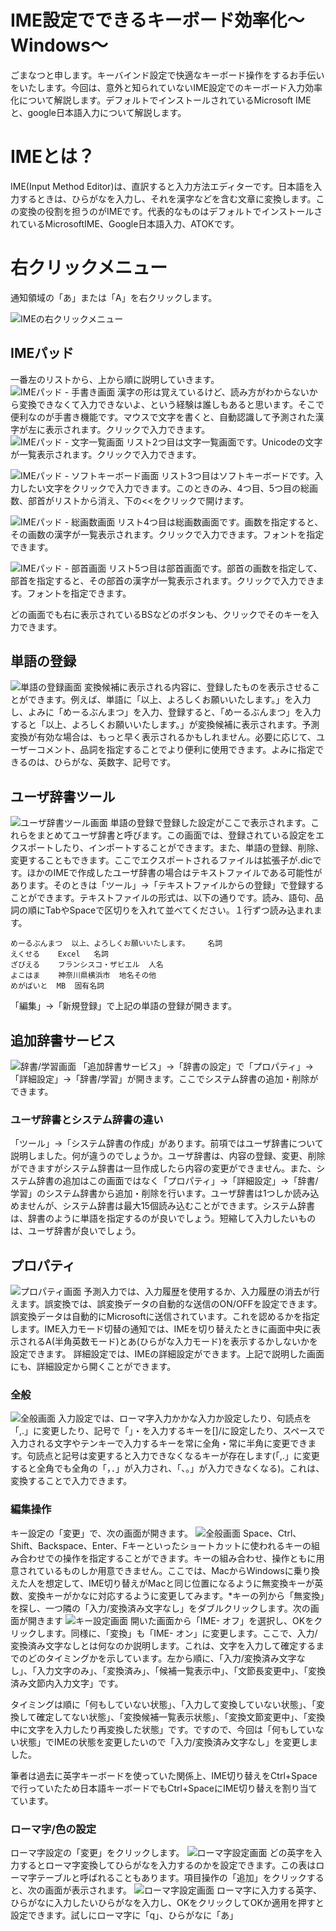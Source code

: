 # IME設定でできるキーボード効率化～Windows～

ごまなつと申します。キーバインド設定で快適なキーボード操作をするお手伝いをいたします。今回は、意外と知られていないIME設定でのキーボード入力効率化について解説します。デフォルトでインストールされているMicrosoft IMEと、google日本語入力について解説します。

# IMEとは？
IME(Input Method Editor)は、直訳すると入力方法エディターです。日本語を入力するときは、ひらがなを入力し、それを漢字などを含む文章に変換します。この変換の役割を担うのがIMEです。代表的なものはデフォルトでインストールされているMicrosoftIME、Google日本語入力、ATOKです。

# 右クリックメニュー
通知領域の「あ」または「A」を右クリックします。

![IMEの右クリックメニュー](images5/imeMenu.png)

## IMEパッド
一番左のリストから、上から順に説明していきます。
![IMEパッド - 手書き画面](images5/imepad.png)
漢字の形は覚えているけど、読み方がわからないから変換できなくて入力できないよ、という経験は誰しもあると思います。そこで便利なのが手書き機能です。マウスで文字を書くと、自動認識して予測された漢字が左に表示されます。クリックで入力できます。
![IMEパッド - 文字一覧画面](images5/MojiItiran.png)
リスト2つ目は文字一覧画面です。Unicodeの文字が一覧表示されます。クリックで入力できます。

![IMEパッド - ソフトキーボード画面](images5/SoftKeyboard.png)
リスト3つ目はソフトキーボードです。入力したい文字をクリックで入力できます。このときのみ、4つ目、5つ目の総画数、部首がリストから消え、下の<<をクリックで開けます。

![IMEパッド - 総画数画面](images5/SouKakusuu.png)
リスト4つ目は総画数画面です。画数を指定すると、その画数の漢字が一覧表示されます。クリックで入力できます。フォントを指定できます。

![IMEパッド - 部首画面](images5/Busyu.png)
リスト5つ目は部首画面です。部首の画数を指定して、部首を指定すると、その部首の漢字が一覧表示されます。クリックで入力できます。フォントを指定できます。

どの画面でも右に表示されているBSなどのボタンも、クリックでそのキーを入力できます。

## 単語の登録
![単語の登録画面](images5/Tango.png)
変換候補に表示される内容に、登録したものを表示させることができます。例えば、単語に「以上、よろしくお願いいたします。」を入力し、よみに「めーるぶんまつ」を入力、登録すると、「めーるぶんまつ」を入力すると「以上、よろしくお願いいたします。」が変換候補に表示されます。予測変換が有効な場合は、もっと早く表示されるかもしれません。必要に応じて、ユーザーコメント、品詞を指定することでより便利に使用できます。よみに指定できるのは、ひらがな、英数字、記号です。

## ユーザ辞書ツール
![ユーザ辞書ツール画面](images5/Tango.png)
単語の登録で登録した設定がここで表示されます。これらをまとめてユーザ辞書と呼びます。この画面では、登録されている設定をエクスポートしたり、インポートすることができます。また、単語の登録、削除、変更することもできます。ここでエクスポートされるファイルは拡張子が.dicです。ほかのIMEで作成したユーザ辞書の場合はテキストファイルである可能性があります。そのときは「ツール」→「テキストファイルからの登録」で登録することができます。テキストファイルの形式は、以下の通りです。読み、語句、品詞の順にTabやSpaceで区切りを入れて並べてください。１行ずつ読み込まれます。

```
めーるぶんまつ  以上、よろしくお願いいたします。    名詞
えくせる    Excel   名詞
ざびえる    フランシスコ・ザビエル  人名
よこはま    神奈川県横浜市  地名その他
めがばいと  MB  固有名詞
```

「編集」→「新規登録」で上記の単語の登録が開きます。

## 追加辞書サービス
![辞書/学習画面](images5/SysJisyo.png)
「追加辞書サービス」→「辞書の設定」で「プロパティ」→「詳細設定」→「辞書/学習」が開きます。ここでシステム辞書の追加・削除ができます。

### ユーザ辞書とシステム辞書の違い
「ツール」→「システム辞書の作成」があります。前項ではユーザ辞書について説明しました。何が違うのでしょうか。ユーザ辞書は、内容の登録、変更、削除ができますがシステム辞書は一旦作成したら内容の変更ができません。また、システム辞書の追加はこの画面ではなく「プロパティ」→「詳細設定」→「辞書/学習」のシステム辞書から追加・削除を行います。ユーザ辞書は1つしか読み込めませんが、システム辞書は最大15個読み込むことができます。システム辞書は、辞書のように単語を指定するのが良いでしょう。短縮して入力したいものは、ユーザ辞書が良いでしょう。

## プロパティ
![プロパティ画面](images5/property.png)
予測入力では、入力履歴を使用するか、入力履歴の消去が行えます。誤変換では、誤変換データの自動的な送信のON/OFFを設定できます。誤変換データは自動的にMicrosoftに送信されています。これを認めるかを指定します。IME入力モード切替の通知では、IMEを切り替えたときに画面中央に表示されるA(半角英数モード)とあ(ひらがな入力モード)を表示するかしないかを設定できます。
詳細設定では、IMEの詳細設定ができます。上記で説明した画面にも、詳細設定から開くことができます。

### 全般
![全般画面](images5/zenpan.png)
入力設定では、ローマ字入力かかな入力か設定したり、句読点を「,.」に変更したり、記号で「」・を入力するキーを[]/に設定したり、スペースで入力される文字やテンキーで入力するキーを常に全角・常に半角に変更できます。句読点と記号は変更すると入力できなくなるキーが存在します(「,.」に変更すると全角でも全角の「，．」が入力され、「、。」が入力できなくなる)。これは、変換することで入力できます。

### 編集操作
キー設定の「変更」で、次の画面が開きます。
![全般画面](images5/keyedit.png)
Space、Ctrl、Shift、Backspace、Enter、Fキーといったショートカットに使われるキーの組み合わせでの操作を指定することができます。キーの組み合わせ、操作ともに用意されているものしか用意できません。ここでは、MacからWindowsに乗り換えた人を想定して、IME切り替えがMacと同じ位置になるように無変換キーが英数、変換キーがかなに対応するように変更してみます。*キーの列から「無変換」を探し、一つ隣の「入力/変換済み文字なし」をダブルクリックします。次の画面が開きます
![キー設定画面](images5/keyedit.png)
開いた画面から「IME- オフ」を選択し、OKをクリックします。同様に、「変換」も「IME- オン」に変更します。ここで、入力/変換済み文字なしとは何なのか説明します。これは、文字を入力して確定するまでのどのタイミングかを示しています。左から順に、「入力/変換済み文字なし」、「入力文字のみ」、「変換済み」、「候補一覧表示中」、「文節長変更中」、「変換済み文節内入力文字」です。

タイミングは順に「何もしていない状態」、「入力して変換していない状態」、「変換して確定してない状態」、「変換候補一覧表示状態」、「変換文節変更中」、「変換中に文字を入力したり再変換した状態」です。ですので、今回は「何もしていない状態」でIMEの状態を変更したいので「入力/変換済み文字なし」を変更しました。

筆者は過去に英字キーボードを使っていた関係上、IME切り替えをCtrl+Spaceで行っていたため日本語キーボードでもCtrl+SpaceにIME切り替えを割り当てています。

### ローマ字/色の設定
ローマ字設定の「変更」をクリックします。
![ローマ字設定画面](images5/romaTable.png)
どの英字を入力するとローマ字変換してひらがなを入力するのかを設定できます。この表はローマ字テーブルと呼ばれることもあります。項目操作の「追加」をクリックすると、次の画面が表示されます。
![ローマ字設定画面](images5/addRoma.png)
ローマ字に入力する英字、ひらがなに入力したいひらがなを入力し、OKをクリックしてOKか適用を押すと設定できます。試しにローマ字に「q」、ひらがなに「あ」